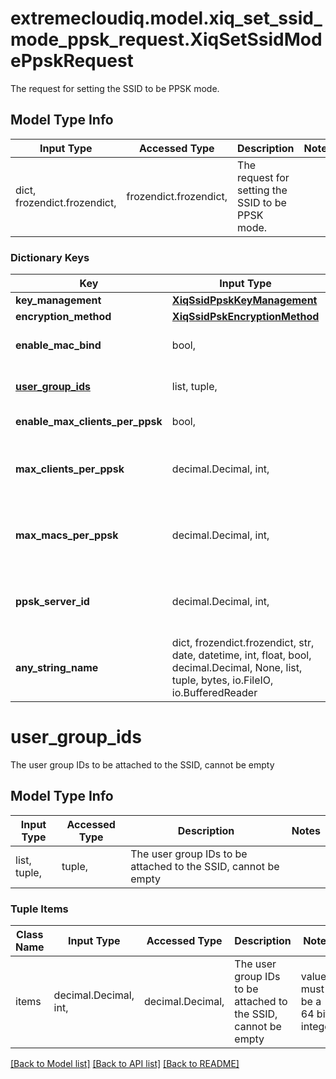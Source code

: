 # extremecloudiq.model.xiq_set_ssid_mode_ppsk_request.XiqSetSsidModePpskRequest

The request for setting the SSID to be PPSK mode.

## Model Type Info
Input Type | Accessed Type | Description | Notes
------------ | ------------- | ------------- | -------------
dict, frozendict.frozendict,  | frozendict.frozendict,  | The request for setting the SSID to be PPSK mode. | 

### Dictionary Keys
Key | Input Type | Accessed Type | Description | Notes
------------ | ------------- | ------------- | ------------- | -------------
**key_management** | [**XiqSsidPpskKeyManagement**](XiqSsidPpskKeyManagement.md) | [**XiqSsidPpskKeyManagement**](XiqSsidPpskKeyManagement.md) |  | 
**encryption_method** | [**XiqSsidPskEncryptionMethod**](XiqSsidPskEncryptionMethod.md) | [**XiqSsidPskEncryptionMethod**](XiqSsidPskEncryptionMethod.md) |  | 
**enable_mac_bind** | bool,  | BoolClass,  | Flag for enabling mac binding or not. This setting is only supported with local PPSK. | 
**[user_group_ids](#user_group_ids)** | list, tuple,  | tuple,  | The user group IDs to be attached to the SSID, cannot be empty | 
**enable_max_clients_per_ppsk** | bool,  | BoolClass,  | Flag for enabling the max clients per PPSK | 
**max_clients_per_ppsk** | decimal.Decimal, int,  | decimal.Decimal,  | The max clients (0-15) per PPSK if enabled enable_max_clients_per_ppsk flag, 0 means unlimited | [optional] value must be a 32 bit integer
**max_macs_per_ppsk** | decimal.Decimal, int,  | decimal.Decimal,  | Set the max MAC binding numbers per private PSK, Min:1, Max:5 | [optional] value must be a 32 bit integer
**ppsk_server_id** | decimal.Decimal, int,  | decimal.Decimal,  | The PPSK server device ID | [optional] value must be a 64 bit integer
**any_string_name** | dict, frozendict.frozendict, str, date, datetime, int, float, bool, decimal.Decimal, None, list, tuple, bytes, io.FileIO, io.BufferedReader | frozendict.frozendict, str, BoolClass, decimal.Decimal, NoneClass, tuple, bytes, FileIO | any string name can be used but the value must be the correct type | [optional]

# user_group_ids

The user group IDs to be attached to the SSID, cannot be empty

## Model Type Info
Input Type | Accessed Type | Description | Notes
------------ | ------------- | ------------- | -------------
list, tuple,  | tuple,  | The user group IDs to be attached to the SSID, cannot be empty | 

### Tuple Items
Class Name | Input Type | Accessed Type | Description | Notes
------------- | ------------- | ------------- | ------------- | -------------
items | decimal.Decimal, int,  | decimal.Decimal,  | The user group IDs to be attached to the SSID, cannot be empty | value must be a 64 bit integer

[[Back to Model list]](../../README.md#documentation-for-models) [[Back to API list]](../../README.md#documentation-for-api-endpoints) [[Back to README]](../../README.md)

